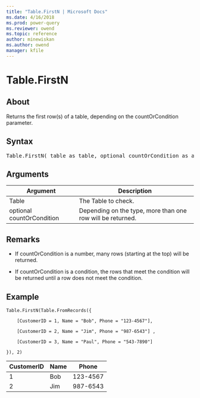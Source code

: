 ```yaml
---
title: "Table.FirstN | Microsoft Docs"
ms.date: 4/16/2018
ms.prod: power-query
ms.reviewer: owend
ms.topic: reference
author: minewiskan
ms.author: owend
manager: kfile
---
```

# Table.FirstN

  
## About  
Returns the first  row(s) of a table, depending on the countOrCondition parameter.  
  
## Syntax

<pre>
Table.FirstN( table as table, optional countOrCondition as any) as table  
</pre>
  
## Arguments  
  
|Argument|Description|  
|------------|---------------|  
|Table|The Table to check.|  
|optional countOrCondition|Depending on the type, more than one row will be returned.|  
  
## <a name="__toc360789476"></a>Remarks  
  
-   If countOrCondition is a number, many rows (starting at the top) will be returned.  
  
-   If countOrCondition is a condition, the rows that meet the condition will be returned until a row does not meet the condition.  
  
## Example  
  
```powerquery-m
Table.FirstN(Table.FromRecords({  
  
    [CustomerID = 1, Name = "Bob", Phone = "123-4567"],  
  
    [CustomerID = 2, Name = "Jim", Phone = "987-6543"] ,  
  
    [CustomerID = 3, Name = "Paul", Phone = "543-7890"]  
  
}), 2)  
```  
  
|CustomerID|Name|Phone|  
|--------------|--------|---------|  
|1|Bob|123-4567|  
|2|Jim|987-6543|  
  
